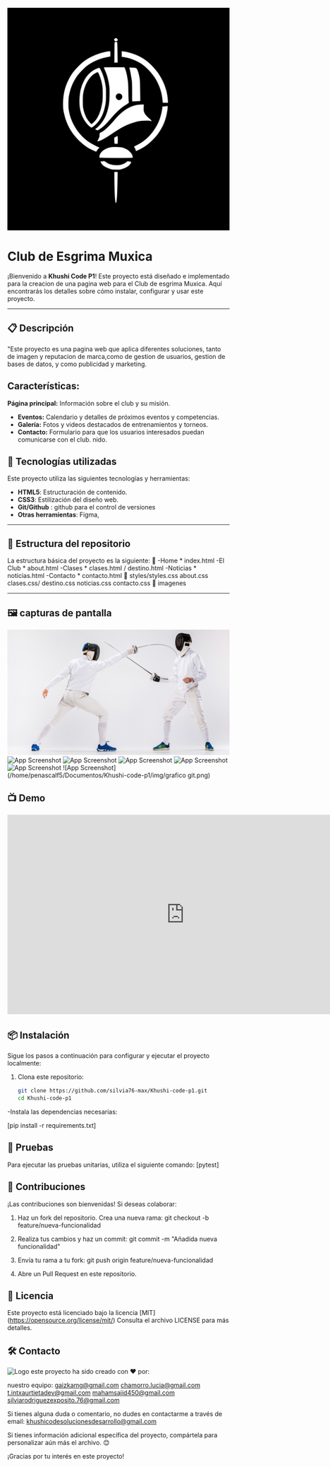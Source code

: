 ![logo](https://github.com/silvia76-max/Khushi-code-p1/blob/main/img/logo-esgrima.svg)

# Club de Esgrima Muxica

¡Bienvenido a **Khushi Code P1**! Este proyecto está diseñado e implementado para la creacion de una pagina web para el Club de esgrima Muxica. Aquí encontrarás los detalles sobre cómo instalar, configurar y usar este proyecto.

---

## 📋 Descripción

"Este proyecto es una pagina web que aplica diferentes soluciones, tanto de imagen y reputacion de marca,como de gestion de usuarios, gestion de bases de datos, y como publicidad y marketing.

## Características:

**Página principal:** Información sobre el club y su misión.
- **Eventos:** Calendario y detalles de próximos eventos y competencias.
- **Galería:** Fotos y videos destacados de entrenamientos y torneos.
- **Contacto:** Formulario para que los usuarios interesados puedan comunicarse con el club.
nido.

## 🚀 Tecnologías utilizadas

Este proyecto utiliza las siguientes tecnologías y herramientas:

- **HTML5**: Estructuración de contenido.
- **CSS3**: Estilización del diseño web.
- **Git/Github** : github para el control de versiones
- **Otras herramientas**: Figma, 

---

## 📂 Estructura del repositorio

La estructura básica del proyecto es la siguiente:
📂
-Home * index.html
-El Club * about.html
-Clases * clases.html / destino.html
-Noticias * noticias.html
-Contacto * contacto.html
📂
styles/styles.css
about.css
clases.css/ destino.css
noticias.css
contacto.css
📂
imagenes

---
## 🖼️ capturas de pantalla
![App Screenshot](https://github.com/silvia76-max/Khushi-code-p1/blob/main/img/contacto/esgrima-01.jpeg)
![App Screenshot](/home/penascalf5/Documentos/Khushi-code-p1/img/noticiasscreen.png)
![App Screenshot](/home/penascalf5/Documentos/Khushi-code-p1/img/formularioscreen.png)
![App Screenshot](/home/penascalf5/Documentos/Khushi-code-p1/img/clasesscreen.png)
![App Screenshot](/home/penascalf5/Documentos/Khushi-code-p1/img/homescreen.png)
![App Screenshot](https://github.com/silvia76-max/Khushi-code-p1/blob/main/img/contacto/Localizaci%C3%B3n-MUXIKA-escuela.png)
![App Screenshot](/home/penascalf5/Documentos/Khushi-code-p1/img/grafico git.png)





## 📺 Demo
<iframe style="border: 1px solid rgba(0, 0, 0, 0.1);" width="800" height="450" src="https://embed.figma.com/proto/UkLaXlNG5tFib74SMrGNir/Club-de-Esgrima-Muxica?node-id=5-1687&embed-host=share" allowfullscreen></iframe>



## 📦 Instalación

Sigue los pasos a continuación para configurar y ejecutar el proyecto localmente:

1. Clona este repositorio:
   ```bash
   git clone https://github.com/silvia76-max/Khushi-code-p1.git
   cd Khushi-code-p1

-Instala las dependencias necesarias:

[pip install -r requirements.txt]

## 🧪 Pruebas
Para ejecutar las pruebas unitarias, utiliza el siguiente comando:
  [pytest]

## 🤝 Contribuciones
¡Las contribuciones son bienvenidas! Si deseas colaborar:

   1. Haz un fork del repositorio.
      Crea una nueva rama:
      git checkout -b feature/nueva-funcionalidad

   2. Realiza tus cambios y haz un commit:
      git commit -m "Añadida nueva funcionalidad"

   3. Envía tu rama a tu fork:
      git push origin feature/nueva-funcionalidad

   4. Abre un Pull Request en este repositorio.

## 📄 Licencia

Este proyecto está licenciado bajo la licencia [MIT] (https://opensource.org/license/mit/) Consulta el archivo LICENSE para más detalles.


## 🛠 Contacto 
![Logo](https://github.com/silvia76-max/Khushi-code-p1/blob/main/img/khushi-code-horizontal.svg)
este proyecto ha sido creado con ❤️ por:

nuestro equipo:
gaizkamg@gmail.com
chamorro.lucia@gmail.com
t.intxaurtietadev@gmail.com
mahamsajid450@gmail.com
silviarodriguezexposito.76@gmail.com

Si tienes alguna duda o comentario, no dudes en contactarme a través de
 email: khushicodesolucionesdesarrollo@gmail.com

Si tienes información adicional específica del proyecto, compártela para personalizar aún más el archivo. 😊

¡Gracias por tu interés en este proyecto!